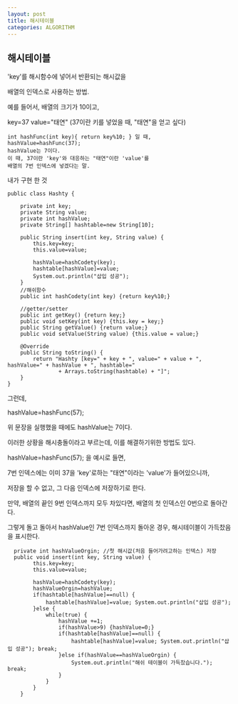 ```yaml
---
layout: post
title: 해시테이블
categories: ALGORITHM
---
```



## 해시테이블

'key'를 해시함수에 넣어서 반환되는 해시값을 

배열의 인덱스로 사용하는 방법.

예를 들어서, 배열의 크기가 10이고,

key=37 value="태연" (37이란 키를 넣었을 때, "태연"을 얻고 싶다)

```
int hashFunc(int key){ return key%10; } 일 때,
hashValue=hashFunc(37);
hashValue는 7이다.
이 때, 37이란 'key'와 대응하는 "태연"이란 'value'를 
배열의 7번 인덱스에 넣겠다는 말.
```
내가 구현 한 것
```1=java
public class Hashty {
	
	private int key;
	private String value;
	private int hashValue;
	private String[] hashtable=new String[10];
	
	public String insert(int key, String value) {
		this.key=key;
		this.value=value;
		
		hashValue=hashCodety(key);
		hashtable[hashValue]=value;
		System.out.println("삽입 성공");
	}
	//해쉬함수 
	public int hashCodety(int key) {return key%10;}
	
	//getter/setter
	public int getKey() {return key;}
	public void setKey(int key) {this.key = key;}
	public String getValue() {return value;}
	public void setValue(String value) {this.value = value;}

	@Override
	public String toString() {
		return "Hashty [key=" + key + ", value=" + value + ", hashValue=" + hashValue + ", hashtable="
				+ Arrays.toString(hashtable) + "]";
	}
}
```
그런데,

hashValue=hashFunc(57);

위 문장을 실행했을 때에도 hashValue는 7이다.

이러한 상황을 해시충돌이라고 부르는데, 이를 해결하기위한 방법도 있다.

hashValue=hashFunc(57); 을 예시로 들면,

7번 인덱스에는 이미 37을 'key'로하는 "태연"이라는 'value'가 들어있으니까,

저장을 할 수 없고, 그 다음 인덱스에 저장하기로 한다. 

만약, 배열의 끝인 9번 인덱스까지 모두 차있다면, 배열의 첫 인덱스인 0번으로 돌아간다.

그렇게 돌고 돌아서 hashValue인 7번 인덱스까지 돌아온 경우, 해시테이블이 가득찼음을 표시한다.

```1=java
  private int hashValueOrgin; //첫 해시값(처음 들어가려고하는 인덱스) 저장
  public void insert(int key, String value) {
		this.key=key;
		this.value=value;
		
		hashValue=hashCodety(key);
		hashValueOrgin=hashValue;
		if(hashtable[hashValue]==null) {
			hashtable[hashValue]=value; System.out.println("삽입 성공");
		}else {
			while(true) {
				hashValue +=1;
				if(hashValue>9) {hashValue=0;}
				if(hashtable[hashValue]==null) {
					hashtable[hashValue]=value; System.out.println("삽입 성공"); break;
				}else if(hashValue==hashValueOrgin) {
					System.out.println("해쉬 테이블이 가득찼습니다."); break;
				}
			}	
		}	
	}
  
```
